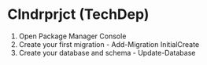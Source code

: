 # Clndrprjct (TechDep)

1. Open Package Manager Console
2. Create your first migration - Add-Migration InitialCreate
3. Create your database and schema - Update-Database
